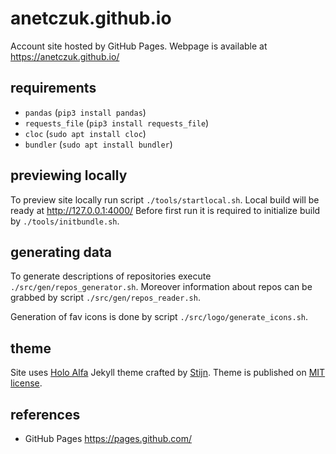 # anetczuk.github.io

Account site hosted by GitHub Pages. Webpage is available at https://anetczuk.github.io/


## requirements

- `pandas` (`pip3 install pandas`)
- `requests_file` (`pip3 install requests_file`)
- `cloc` (`sudo apt install cloc`)
- `bundler` (`sudo apt install bundler`)


## previewing locally

To preview site locally run script `./tools/startlocal.sh`. Local build will be ready at http://127.0.0.1:4000/ Before first run it is required to
initialize build by `./tools/initbundle.sh`.


## generating data

To generate descriptions of repositories execute `./src/gen/repos_generator.sh`. 
Moreover information about repos can be grabbed by script `./src/gen/repos_reader.sh`.

Generation of fav icons is done by script `./src/logo/generate_icons.sh`.


## theme

Site uses [Holo Alfa](http://stijnvc.github.io/holo-alfa) Jekyll theme crafted by [Stijn](http://stijnvc.github.io/holo-alfa). Theme is published on [MIT license](http://opensource.org/licenses/MIT).


## references 

- GitHub Pages https://pages.github.com/
